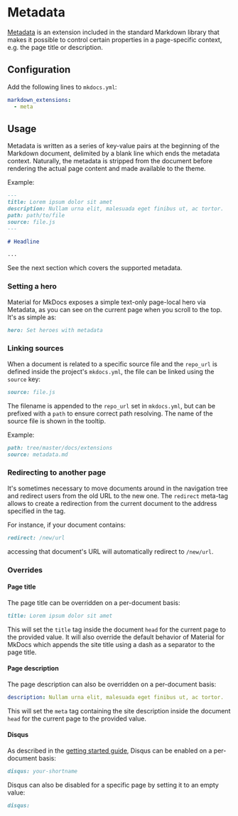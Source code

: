 

# Metadata

[Metadata][1] is an extension included in the standard Markdown library that
makes it possible to control certain properties in a page-specific context,
e.g. the page title or description.

  [1]: https://python-markdown.github.io/extensions/meta_data/

## Configuration

Add the following lines to `mkdocs.yml`:

``` yaml
markdown_extensions:
  - meta
```

## Usage

Metadata is written as a series of key-value pairs at the beginning of the
Markdown document, delimited by a blank line which ends the metadata context.
Naturally, the metadata is stripped from the document before rendering the
actual page content and made available to the theme.

Example:

``` markdown
---
title: Lorem ipsum dolor sit amet
description: Nullam urna elit, malesuada eget finibus ut, ac tortor.
path: path/to/file
source: file.js
---

# Headline

...
```

See the next section which covers the supported metadata.

### Setting a hero

Material for MkDocs exposes a simple text-only page-local hero via Metadata, as
you can see on the current page when you scroll to the top. It's as simple as:

``` markdown
hero: Set heroes with metadata
```

### Linking sources

When a document is related to a specific source file and the `repo_url` is
defined inside the project's `mkdocs.yml`, the file can be linked using the
`source` key:

``` markdown
source: file.js
```

The filename is appended to the `repo_url` set in `mkdocs.yml`, but can be
prefixed with a `path` to ensure correct path resolving. The name of the source
file is shown in the tooltip.

Example:

``` markdown
path: tree/master/docs/extensions
source: metadata.md
```

### Redirecting to another page

It's sometimes necessary to move documents around in the navigation tree and
redirect users from the old URL to the new one. The `redirect` meta-tag allows
to create a redirection from the current document to the address specified in
the tag.

For instance, if your document contains:

``` markdown
redirect: /new/url
```

accessing that document's URL will automatically redirect to `/new/url`.

### Overrides

#### Page title

The page title can be overridden on a per-document basis:

``` markdown
title: Lorem ipsum dolor sit amet
```

This will set the `title` tag inside the document `head` for the current page
to the provided value. It will also override the default behavior of Material
for MkDocs which appends the site title using a dash as a separator to the page
title.

#### Page description

The page description can also be overridden on a per-document basis:

``` yaml
description: Nullam urna elit, malesuada eget finibus ut, ac tortor.
```

This will set the `meta` tag containing the site description inside the
document `head` for the current page to the provided value.

#### Disqus

As described in the [getting started guide][3], Disqus can be enabled on a
per-document basis:

``` markdown
disqus: your-shortname
```

Disqus can also be disabled for a specific page by setting it to an empty value:

``` markdown
disqus:
```

  [3]: ../getting-started.md#disqus
